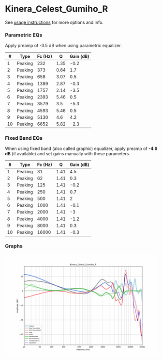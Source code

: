 # Kinera_Celest_Gumiho_R
See [usage instructions](https://github.com/jaakkopasanen/AutoEq#usage) for more options and info.

### Parametric EQs
Apply preamp of -3.5 dB when using parametric equalizer.

|   # | Type    |   Fc (Hz) |    Q |   Gain (dB) |
|-----|---------|-----------|------|-------------|
|   1 | Peaking |       232 | 1.35 |        -0.2 |
|   2 | Peaking |       373 | 0.64 |         1.7 |
|   3 | Peaking |       658 | 3.07 |         0.5 |
|   4 | Peaking |      1389 | 2.87 |        -0.3 |
|   5 | Peaking |      1757 | 2.14 |        -3.5 |
|   6 | Peaking |      2393 | 5.46 |         0.5 |
|   7 | Peaking |      3579 | 3.5  |        -5.3 |
|   8 | Peaking |      4593 | 5.46 |         0.5 |
|   9 | Peaking |      5130 | 4.6  |         4.2 |
|  10 | Peaking |      6652 | 5.82 |        -2.3 |

### Fixed Band EQs
When using fixed band (also called graphic) equalizer, apply preamp of **-4.6 dB** (if available) and set gains manually with these parameters.

|   # | Type    |   Fc (Hz) |    Q |   Gain (dB) |
|-----|---------|-----------|------|-------------|
|   1 | Peaking |        31 | 1.41 |         4.5 |
|   2 | Peaking |        62 | 1.41 |         0.3 |
|   3 | Peaking |       125 | 1.41 |        -0.2 |
|   4 | Peaking |       250 | 1.41 |         0.7 |
|   5 | Peaking |       500 | 1.41 |         2   |
|   6 | Peaking |      1000 | 1.41 |        -0.1 |
|   7 | Peaking |      2000 | 1.41 |        -3   |
|   8 | Peaking |      4000 | 1.41 |        -1.2 |
|   9 | Peaking |      8000 | 1.41 |         0.3 |
|  10 | Peaking |     16000 | 1.41 |        -0.3 |

### Graphs
![](./Kinera_Celest_Gumiho_R.png)
